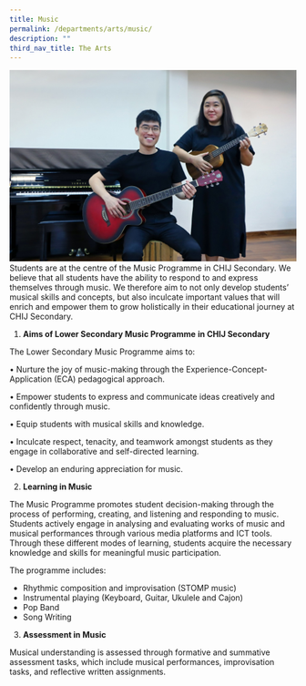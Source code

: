 ```yaml
---
title: Music
permalink: /departments/arts/music/
description: ""
third_nav_title: The Arts
---
```

![](/images/Dept/music.jpeg)
Students are at the centre of the Music Programme in CHIJ Secondary. We believe that all students have the ability to respond to and express themselves through music. We therefore aim to not only develop students’ musical skills and concepts, but also inculcate important values that will enrich and empower them to grow holistically in their educational journey at CHIJ Secondary.  

  

1. **Aims of Lower Secondary Music Programme** **in CHIJ Secondary**

The Lower Secondary Music Programme aims to: 

• Nurture the joy of music-making through the Experience-Concept-Application (ECA) pedagogical approach.

• Empower students to express and communicate ideas creatively and confidently through music.

• Equip students with musical skills and knowledge.

• Inculcate respect, tenacity, and teamwork amongst students as they engage in collaborative and self-directed learning.

• Develop an enduring appreciation for music. 
  
2. **Learning in Music**

The Music Programme promotes student decision-making through the process of performing, creating, and listening and responding to music.  Students actively engage in analysing and evaluating works of music and musical performances through various media platforms and ICT tools. Through these different modes of learning, students acquire the necessary knowledge and skills for meaningful music participation. 

  

The programme includes:  

*   Rhythmic composition and improvisation (STOMP music)
*   Instrumental playing (Keyboard, Guitar, Ukulele and Cajon)
*   Pop Band
*   Song Writing

3. **Assessment in Music**

Musical understanding is assessed through formative and summative assessment tasks, which include musical performances, improvisation tasks, and reflective written assignments.